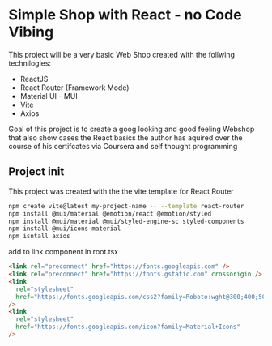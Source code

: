 # Simple Shop with React - no Code Vibing

This project will be a very basic Web Shop created with the follwing technilogies: 

- ReactJS
- React Router (Framework Mode)
- Material UI - MUI
- Vite
- Axios

Goal of this project is to create a goog looking and good feeling Webshop that also show cases
the React basics the author has aquired over the course of his certifcates via Coursera and self thought programming


## Project init

This project was created with the the vite template for React Router

```sh
npm create vite@latest my-project-name -- --template react-router
npm install @mui/material @emotion/react @emotion/styled
npm install @mui/material @mui/styled-engine-sc styled-components
npm install @mui/icons-material
npm isntall axios
```

add to link component in root.tsx

```html
<link rel="preconnect" href="https://fonts.googleapis.com" />
<link rel="preconnect" href="https://fonts.gstatic.com" crossorigin />
<link
  rel="stylesheet"
  href="https://fonts.googleapis.com/css2?family=Roboto:wght@300;400;500;700&display=swap"
/>
<link
  rel="stylesheet"
  href="https://fonts.googleapis.com/icon?family=Material+Icons"
/>
```


